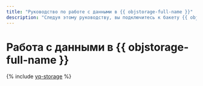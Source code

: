 ```yaml
---
title: "Руководство по работе с данными в {{ objstorage-full-name }}"
description: "Следуя этому руководству, вы подключитесь к бакету {{ objstorage-full-name }} и выполните запросы к нему из ноутбука {{ jlab }}Lab с помощью {{ yq-full-name }}."
---
```


# Работа с данными в {{ objstorage-full-name }}

{% include [yq-storage](../../_tutorials/ml-ai/yq-storage.md) %}